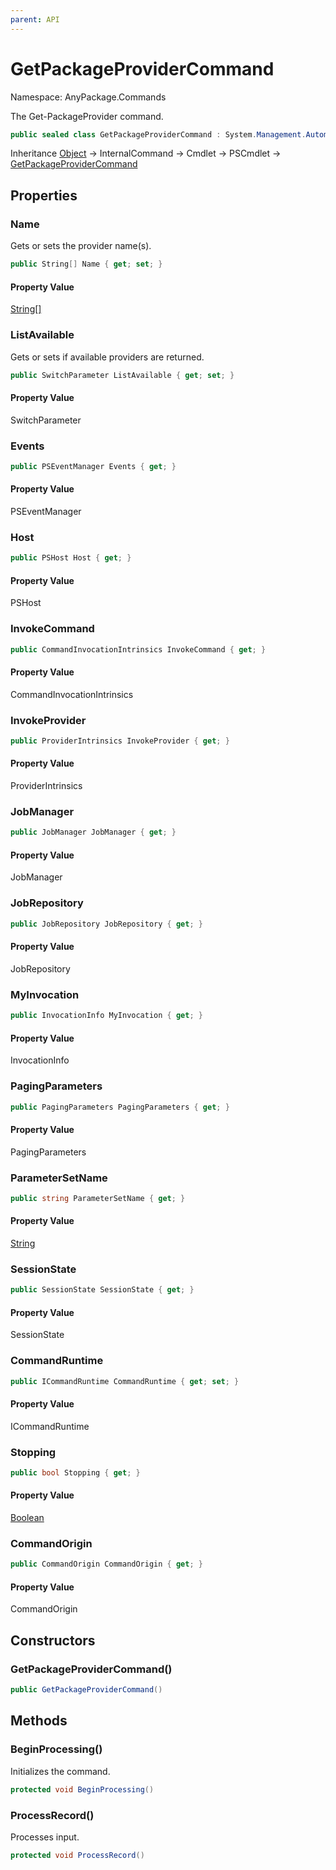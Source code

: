 ```yaml
---
parent: API
---
```


# GetPackageProviderCommand

Namespace: AnyPackage.Commands

The Get-PackageProvider command.

```csharp
public sealed class GetPackageProviderCommand : System.Management.Automation.PSCmdlet
```

Inheritance [Object](https://docs.microsoft.com/en-us/dotnet/api/system.object) → InternalCommand → Cmdlet → PSCmdlet → [GetPackageProviderCommand](./anypackage.commands.getpackageprovidercommand.md)

## Properties

### **Name**

Gets or sets the provider name(s).

```csharp
public String[] Name { get; set; }
```

#### Property Value

[String[]](https://docs.microsoft.com/en-us/dotnet/api/system.string)<br>

### **ListAvailable**

Gets or sets if available providers are returned.

```csharp
public SwitchParameter ListAvailable { get; set; }
```

#### Property Value

SwitchParameter<br>

### **Events**

```csharp
public PSEventManager Events { get; }
```

#### Property Value

PSEventManager<br>

### **Host**

```csharp
public PSHost Host { get; }
```

#### Property Value

PSHost<br>

### **InvokeCommand**

```csharp
public CommandInvocationIntrinsics InvokeCommand { get; }
```

#### Property Value

CommandInvocationIntrinsics<br>

### **InvokeProvider**

```csharp
public ProviderIntrinsics InvokeProvider { get; }
```

#### Property Value

ProviderIntrinsics<br>

### **JobManager**

```csharp
public JobManager JobManager { get; }
```

#### Property Value

JobManager<br>

### **JobRepository**

```csharp
public JobRepository JobRepository { get; }
```

#### Property Value

JobRepository<br>

### **MyInvocation**

```csharp
public InvocationInfo MyInvocation { get; }
```

#### Property Value

InvocationInfo<br>

### **PagingParameters**

```csharp
public PagingParameters PagingParameters { get; }
```

#### Property Value

PagingParameters<br>

### **ParameterSetName**

```csharp
public string ParameterSetName { get; }
```

#### Property Value

[String](https://docs.microsoft.com/en-us/dotnet/api/system.string)<br>

### **SessionState**

```csharp
public SessionState SessionState { get; }
```

#### Property Value

SessionState<br>

### **CommandRuntime**

```csharp
public ICommandRuntime CommandRuntime { get; set; }
```

#### Property Value

ICommandRuntime<br>

### **Stopping**

```csharp
public bool Stopping { get; }
```

#### Property Value

[Boolean](https://docs.microsoft.com/en-us/dotnet/api/system.boolean)<br>

### **CommandOrigin**

```csharp
public CommandOrigin CommandOrigin { get; }
```

#### Property Value

CommandOrigin<br>

## Constructors

### **GetPackageProviderCommand()**

```csharp
public GetPackageProviderCommand()
```

## Methods

### **BeginProcessing()**

Initializes the command.

```csharp
protected void BeginProcessing()
```

### **ProcessRecord()**

Processes input.

```csharp
protected void ProcessRecord()
```
